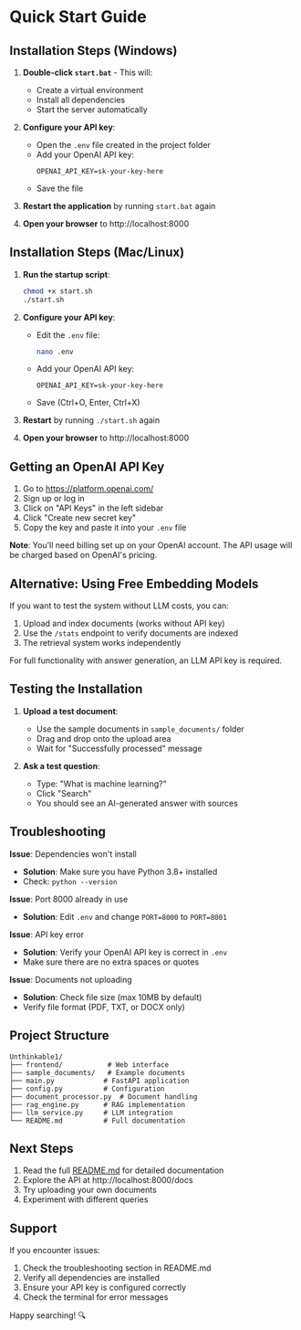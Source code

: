 # Quick Start Guide

## Installation Steps (Windows)

1. **Double-click `start.bat`** - This will:
   - Create a virtual environment
   - Install all dependencies
   - Start the server automatically

2. **Configure your API key**:
   - Open the `.env` file created in the project folder
   - Add your OpenAI API key:
     ```
     OPENAI_API_KEY=sk-your-key-here
     ```
   - Save the file

3. **Restart the application** by running `start.bat` again

4. **Open your browser** to http://localhost:8000

## Installation Steps (Mac/Linux)

1. **Run the startup script**:
   ```bash
   chmod +x start.sh
   ./start.sh
   ```

2. **Configure your API key**:
   - Edit the `.env` file:
     ```bash
     nano .env
     ```
   - Add your OpenAI API key:
     ```
     OPENAI_API_KEY=sk-your-key-here
     ```
   - Save (Ctrl+O, Enter, Ctrl+X)

3. **Restart** by running `./start.sh` again

4. **Open your browser** to http://localhost:8000

## Getting an OpenAI API Key

1. Go to https://platform.openai.com/
2. Sign up or log in
3. Click on "API Keys" in the left sidebar
4. Click "Create new secret key"
5. Copy the key and paste it into your `.env` file

**Note**: You'll need billing set up on your OpenAI account. The API usage will be charged based on OpenAI's pricing.

## Alternative: Using Free Embedding Models

If you want to test the system without LLM costs, you can:

1. Upload and index documents (works without API key)
2. Use the `/stats` endpoint to verify documents are indexed
3. The retrieval system works independently

For full functionality with answer generation, an LLM API key is required.

## Testing the Installation

1. **Upload a test document**:
   - Use the sample documents in `sample_documents/` folder
   - Drag and drop onto the upload area
   - Wait for "Successfully processed" message

2. **Ask a test question**:
   - Type: "What is machine learning?"
   - Click "Search"
   - You should see an AI-generated answer with sources

## Troubleshooting

**Issue**: Dependencies won't install
- **Solution**: Make sure you have Python 3.8+ installed
- Check: `python --version`

**Issue**: Port 8000 already in use
- **Solution**: Edit `.env` and change `PORT=8000` to `PORT=8001`

**Issue**: API key error
- **Solution**: Verify your OpenAI API key is correct in `.env`
- Make sure there are no extra spaces or quotes

**Issue**: Documents not uploading
- **Solution**: Check file size (max 10MB by default)
- Verify file format (PDF, TXT, or DOCX only)

## Project Structure

```
Unthinkable1/
├── frontend/           # Web interface
├── sample_documents/   # Example documents
├── main.py            # FastAPI application
├── config.py          # Configuration
├── document_processor.py  # Document handling
├── rag_engine.py      # RAG implementation
├── llm_service.py     # LLM integration
└── README.md          # Full documentation
```

## Next Steps

1. Read the full [README.md](README.md) for detailed documentation
2. Explore the API at http://localhost:8000/docs
3. Try uploading your own documents
4. Experiment with different queries

## Support

If you encounter issues:
1. Check the troubleshooting section in README.md
2. Verify all dependencies are installed
3. Ensure your API key is configured correctly
4. Check the terminal for error messages

Happy searching! 🔍
